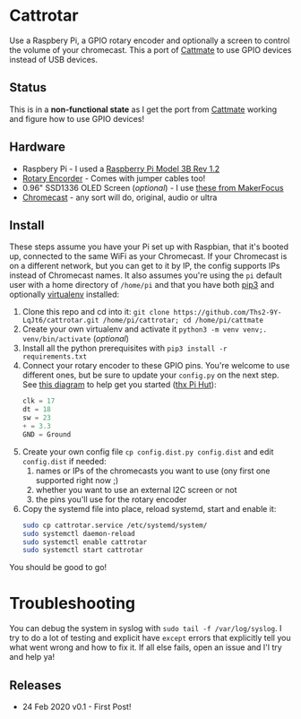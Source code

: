 # Cattrotar

Use a Raspbery Pi, a GPIO rotary encoder and optionally a screen to control the volume of your chromecast. This a port of [Cattmate](https://github.com/Ths2-9Y-LqJt6/cattmate) to use GPIO devices instead of USB devices.

## Status

This is in a **non-functional state** as I get the port from  [Cattmate](https://github.com/Ths2-9Y-LqJt6/cattmate) working and figure how to use GPIO devices!

## Hardware

* Raspbery Pi - I used a [Raspberry Pi Model 3B Rev 1.2](https://amzn.to/2REZXwb)
* [Rotary Encorder](https://amzn.to/2VlHF4W) - Comes with jumper cables too!
* 0.96" SSD1336 OLED Screen (_optional_) - I use [these from MakerFocus](https://amzn.to/2PKMQqL)
* [Chromecast](https://en.wikipedia.org/wiki/Chromecast) - any sort will do, original, audio or ultra

## Install

These steps assume you have your Pi set up with Raspbian, that it's booted up, connected
to the same WiFi as your Chromecast. If your Chromecast is on a different network, but 
you can get to it by IP, the
config supports IPs instead of Chromecast names.  It also assumes you're using the `pi`
default user with a home directory of `/home/pi` and that you have both 
[pip3](https://pip.pypa.io/en/stable/installing/) and optionally 
[virtualenv](https://virtualenv.pypa.io/en/stable/) installed:

1. Clone this repo and cd into it:
 `git clone https://github.com/Ths2-9Y-LqJt6/cattrotar.git /home/pi/cattrotar; cd /home/pi/cattmate`
1. Create your own virtualenv and activate it `python3 -m venv venv;. venv/bin/activate` (_optional_)
1. Install all the python prerequisites with `pip3 install -r requirements.txt`
1. Connect your rotary encoder to these GPIO pins. You're welcome to use different ones, but be
sure to update your `config.py` on the next step. See [this diagram](rotary-encoder_bb_1024x1024.png) to help
get you started ([thx Pi Hut](https://thepihut.com/blogs/raspberry-pi-tutorials/how-to-use-a-rotary-encoder-with-the-raspberry-pi)):
    ```python
    clk = 17
    dt = 18
    sw = 23
    + = 3.3
    GND = Ground 
    ```
1. Create your own config file `cp config.dist.py config.dist` and edit `config.dist` if needed:
   1. names or IPs of the chromecasts you want to use (ony first one supported right now ;)
   1. whether you want to use an external I2C screen or not
   1. the pins you'll use for the rotary encoder
1. Copy the systemd file into place, reload systemd, start and enable it:
    ```bash
    sudo cp cattrotar.service /etc/systemd/system/
    sudo systemctl daemon-reload
    sudo systemctl enable cattrotar
    sudo systemctl start cattrotar
    ```

 
You should be good to go!  

# Troubleshooting 

You can debug the system in syslog with `sudo tail -f /var/log/syslog`. I try to do a lot 
of testing and explicit have `except` errors that explicitly tell you what went wrong
and how to fix it.  If all else fails, open an issue and I'l try and help ya!


## Releases

* 24 Feb 2020 v0.1 - First Post! 
